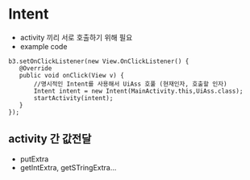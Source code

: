 # Intent
- activity 끼리 서로 호출하기 위해 필요
- example code
 ```
b3.setOnClickListener(new View.OnClickListener() {
    @Override
    public void onClick(View v) {
        //명시적인 Intent를 사용해서 UiAss 호풀 (현재인자, 호출할 인자)
        Intent intent = new Intent(MainActivity.this,UiAss.class);
        startActivity(intent);
    }
});
```

## activity 간 값전달
- putExtra
- getIntExtra, getSTringExtra...
